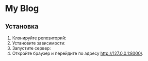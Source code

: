 # My Blog

## Установка

1. Клонируйте репозиторий:
2. Установите зависимости:
3. Запустите сервер:
4. Откройте браузер и перейдите по адресу http://127.0.0.1:8000/.